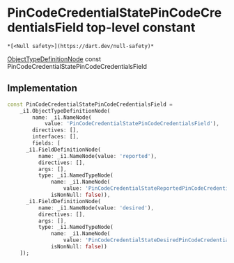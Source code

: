 


# PinCodeCredentialStatePinCodeCredentialsField top-level constant






    *[<Null safety>](https://dart.dev/null-safety)*


[ObjectTypeDefinitionNode](https://pub.dev/documentation/gql/0.13.0/ast/ObjectTypeDefinitionNode-class.html) const PinCodeCredentialStatePinCodeCredentialsField
  







## Implementation

```dart
const PinCodeCredentialStatePinCodeCredentialsField =
    _i1.ObjectTypeDefinitionNode(
        name: _i1.NameNode(
            value: 'PinCodeCredentialStatePinCodeCredentialsField'),
        directives: [],
        interfaces: [],
        fields: [
      _i1.FieldDefinitionNode(
          name: _i1.NameNode(value: 'reported'),
          directives: [],
          args: [],
          type: _i1.NamedTypeNode(
              name: _i1.NameNode(
                  value: 'PinCodeCredentialStateReportedPinCodeCredentials'),
              isNonNull: false)),
      _i1.FieldDefinitionNode(
          name: _i1.NameNode(value: 'desired'),
          directives: [],
          args: [],
          type: _i1.NamedTypeNode(
              name: _i1.NameNode(
                  value: 'PinCodeCredentialStateDesiredPinCodeCredentials'),
              isNonNull: false))
    ]);
```








